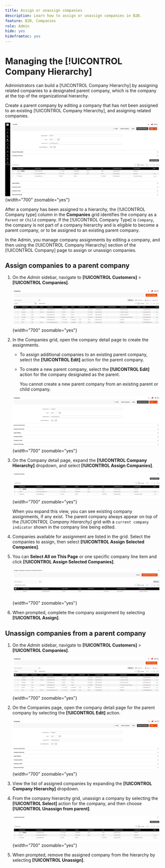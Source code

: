 ```yaml
---
title: Assign or unassign companies
description: Learn how to assign or unassign companies in B2B.
feature: B2B, Companies
role: Admin
hide: yes
hidefromtoc: yes
---
```


# Managing the [!UICONTROL Company Hierarchy]

Administrators can build a [!UICONTROL Company Hierarchy] by assigning related companies to a designated parent company, which is the company at the top of the organizational hierarchy.

Create a parent company by editing a company that has not been assigned to an existing [!UICONTROL Company Hierarchy], and assigning related companies.

![Company Hierarchy Grid](./assets/company-detail-view.png){width="700" zoomable="yes"}

After a company has been assigned to a hierarchy, the [!UICONTROL Company type] column in the **Companies** grid identifies the company as  a `Parent` or  `Child` company.  If the [!UICONTROL Company Type] is `Company`, the company is not part of a company hierarchy and is eligible to become a parent company, or to be assigned to an existing parent company.

In the Admin, you manage company assignments by editing a company, and then using the [!UICONTROL Company Hierarchy] section of the [!UICONTROL Company] page to assign or unassign companies.

## Assign companies to a parent company

1. On the _Admin_ sidebar, navigate to **[!UICONTROL Customers]** > **[!UICONTROL Companies]**.

    ![Companies Grid](./assets/companies-grid-view.png){width="700" zoomable="yes"}

1. In the Companies grid, open the company detail page to create the assignments.

   - To assign additional companies to an existing parent company, select the **[!UICONTROL Edit]** action for the parent company.
   - To create a new parent company, select the **[!UICONTROL Edit]** action for the company designated as the parent.
   
     You cannot create a new parent company from an existing parent or child company.

    ![New Company](./assets/company-update.png){width="700" zoomable="yes"}

1. On the Company detail page, expand the **[!UICONTROL Company Hierarchy]** dropdown, and select **[!UICONTROL Assign Companies]**.

    ![New Company](./assets/company-hierarchy-grid.png){width="700" zoomable="yes"}

    When you expand this view, you can see existing company assignments, if any exist. The parent company always appear on top of the _[!UICONTROL Company Hierarchy]_ grid with a `current company indicator` shown in the company line being edited.

1. Companies available for assignment are listed in the grid. Select the companies to assign, then select **[!UICONTROL Assign Selected Companies]**.

1. You can **Select All on This Page** or one specific company line item and click **[!UICONTROL Assign Selected Companies]**.

    ![New Company](./assets/assign-selected-companies.png){width="700" zoomable="yes"}

1. When prompted, complete the company assignment by selecting **[!UICONTROL Assign]**.

## Unassign companies from a parent company

1. On the _Admin_ sidebar, navigate to **[!UICONTROL Customers]** > **[!UICONTROL Companies]**.

    ![Companies Grid](./assets/companies-grid-view.png){width="700" zoomable="yes"}

1. On the Companies page, open the company detail page for the parent company by selecting the **[!UICONTROL Edit]** action.

    ![New Company](./assets/company-update.png){width="700" zoomable="yes"}

1. View the list of assigned companies by expanding the **[!UICONTROL Company Hierarchy]** dropdown.

1. From the company hierarchy grid, unassign a company by selecting the **[!UICONTROL Select]** action for the company, and then choose **[!UICONTROL Unassign from parent]**.

    ![New Company](./assets/company-hierarchy-grid.png){width="700" zoomable="yes"}

1. When prompted, remove the assigned company from the hierarchy by selecting **[!UICONTROL Unassign]**.
